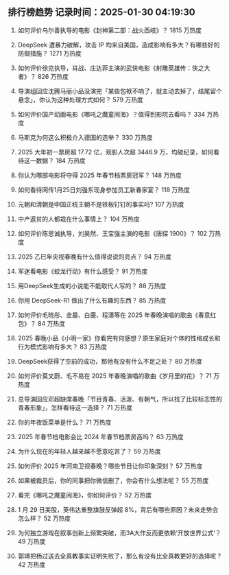 
## 排行榜趋势 记录时间：2025-01-30 04:19:30
  
  1. 如何评价乌尔善执导的电影《封神第二部：战火西岐》？ 1815 万热度
    
  2. DeepSeek 遭暴力破解，攻击 IP 均来自美国，造成影响有多大？有哪些好的防御措施？ 1271 万热度
    
  3. 如何评价徐克执导，肖战、庄达菲主演的武侠电影《射雕英雄传：侠之大者》？ 826 万热度
    
  4. 导演组回应沈腾马丽小品没演完「某些包袱不响了，就主动去掉了，结尾留个悬念」，你认为这种处理方式如何？ 579 万热度
    
  5. 如何评价国产动画电影《哪吒之魔童闹海》？值得到影院去看吗？ 334 万热度
    
  6. 马斯克为何这么积极介入德国的选举？ 330 万热度
    
  7. 2025 大年初一票房超 17.72 亿，观影人次超 3446.9 万，均破纪录，如何看待这一数据？ 184 万热度
    
  8. 你认为哪部电影将夺得 2025 年春节档票房冠军？ 148 万热度
    
  9. 如何看待网传1月25日刘强东现身参加员工新春家宴？ 118 万热度
    
  10. 元朝和清朝是中国正统王朝不是铁板钉钉的事实吗? 107 万热度
    
  11. 中产返贫的人都栽在什么事情上？ 104 万热度
    
  12. 如何评价陈思诚执导，刘昊然、王宝强主演的电影《唐探 1900》？ 102 万热度
    
  13. 2025 乙巳年央视春晚有什么值得说说的亮点？ 94 万热度
    
  14. 军迷看电影《蛟龙行动》有什么感受？ 91 万热度
    
  15. 用DeepSeek生成的小说能不能取代人写的？ 88 万热度
    
  16. 你用 DeepSeek-R1 做出了什么有趣的东西？ 85 万热度
    
  17. 如何评价毛晓彤、金晨、白鹿、程潇等在 2025 年春晚演唱的歌曲《春意红包》？ 84 万热度
    
  18. 2025 春晚小品《小明一家》你看完有何感想？原生家庭对个体的性格成长和行为模式影响有多大？ 83 万热度
    
  19. DeepSeek获得了空前的成功，那他有没有什么不足之处？ 80 万热度
    
  20. 如何评价莫文蔚、毛不易在 2025 年春晚演唱的歌曲《岁月里的花》？ 71 万热度
    
  21. 总导演回应邓超缺席春晚「节目青春、活泼、有朝气，所以找了比较标志性的青春形象」，怎样看待这一选择？ 71 万热度
    
  22. 你的年夜饭菜单是什么？ 71 万热度
    
  23. 2025 年春节档电影会比 2024 年春节档票房高吗？ 63 万热度
    
  24. 为什么现在的年轻人越来越不愿意吃苦了？ 59 万热度
    
  25. 如何评价 2025 年河南卫视春晚？哪些节目让你印象深刻？ 57 万热度
    
  26. 如果被裁员后，你的同事把你微信删了，你会有什么想法呢？ 55 万热度
    
  27. 看完《哪吒之魔童闹海》，你如何评价？ 52 万热度
    
  28. 1 月 29 日美股，英伟达重整旗鼓反弹超 8%，背后有哪些原因？未来走势会怎么样？ 52 万热度
    
  29. 为何独立游戏在叙事创新上频繁突破，而3A大作反而更依赖‘开放世界公式’？ 49 万热度
    
  30. 郭靖把杨过送去全真教事实证明失败了，那么有没有比全真教更好的选择呢？ 42 万热度
    